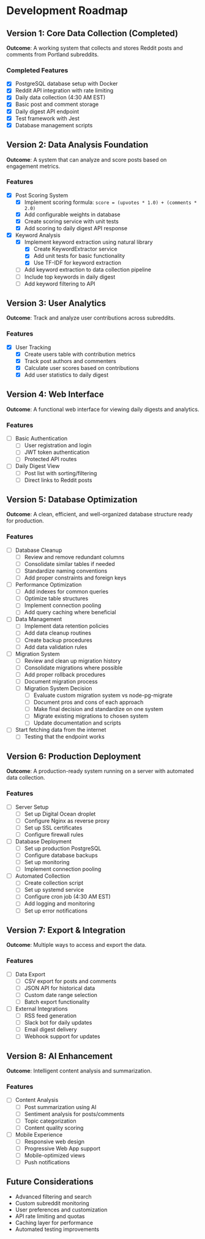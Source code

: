 # Development Roadmap

## Version 1: Core Data Collection (Completed)
**Outcome**: A working system that collects and stores Reddit posts and comments from Portland subreddits.

### Completed Features
- [x] PostgreSQL database setup with Docker
- [x] Reddit API integration with rate limiting
- [x] Daily data collection (4:30 AM EST)
- [x] Basic post and comment storage
- [x] Daily digest API endpoint
- [x] Test framework with Jest
- [x] Database management scripts

## Version 2: Data Analysis Foundation
**Outcome**: A system that can analyze and score posts based on engagement metrics.

### Features
- [x] Post Scoring System
  - [x] Implement scoring formula: `score = (upvotes * 1.0) + (comments * 2.0)`
  - [x] Add configurable weights in database
  - [x] Create scoring service with unit tests
  - [x] Add scoring to daily digest API response

- [x] Keyword Analysis
  - [x] Implement keyword extraction using natural library
    - [x] Create KeywordExtractor service
    - [x] Add unit tests for basic functionality
    - [x] Use TF-IDF for keyword extraction
  - [ ] Add keyword extraction to data collection pipeline
  - [ ] Include top keywords in daily digest
  - [ ] Add keyword filtering to API

## Version 3: User Analytics
**Outcome**: Track and analyze user contributions across subreddits.

### Features
- [x] User Tracking
  - [x] Create users table with contribution metrics
  - [x] Track post authors and commenters
  - [x] Calculate user scores based on contributions
  - [x] Add user statistics to daily digest

## Version 4: Web Interface
**Outcome**: A functional web interface for viewing daily digests and analytics.

### Features
- [ ] Basic Authentication
  - [ ] User registration and login
  - [ ] JWT token authentication
  - [ ] Protected API routes

- [ ] Daily Digest View
  - [ ] Post list with sorting/filtering
  - [ ] Direct links to Reddit posts

## Version 5: Database Optimization
**Outcome**: A clean, efficient, and well-organized database structure ready for production.

### Features
- [ ] Database Cleanup
  - [ ] Review and remove redundant columns
  - [ ] Consolidate similar tables if needed
  - [ ] Standardize naming conventions
  - [ ] Add proper constraints and foreign keys

- [ ] Performance Optimization
  - [ ] Add indexes for common queries
  - [ ] Optimize table structures
  - [ ] Implement connection pooling
  - [ ] Add query caching where beneficial

- [ ] Data Management
  - [ ] Implement data retention policies
  - [ ] Add data cleanup routines
  - [ ] Create backup procedures
  - [ ] Add data validation rules

- [ ] Migration System
  - [ ] Review and clean up migration history
  - [ ] Consolidate migrations where possible
  - [ ] Add proper rollback procedures
  - [ ] Document migration process
  - [ ] Migration System Decision
    - [ ] Evaluate custom migration system vs node-pg-migrate
    - [ ] Document pros and cons of each approach
    - [ ] Make final decision and standardize on one system
    - [ ] Migrate existing migrations to chosen system
    - [ ] Update documentation and scripts

- [ ] Start fetching data from the internet
  - [ ] Testing that the endpoint works

## Version 6: Production Deployment
**Outcome**: A production-ready system running on a server with automated data collection.

### Features
- [ ] Server Setup
  - [ ] Set up Digital Ocean droplet
  - [ ] Configure Nginx as reverse proxy
  - [ ] Set up SSL certificates
  - [ ] Configure firewall rules

- [ ] Database Deployment
  - [ ] Set up production PostgreSQL
  - [ ] Configure database backups
  - [ ] Set up monitoring
  - [ ] Implement connection pooling

- [ ] Automated Collection
  - [ ] Create collection script
  - [ ] Set up systemd service
  - [ ] Configure cron job (4:30 AM EST)
  - [ ] Add logging and monitoring
  - [ ] Set up error notifications

## Version 7: Export & Integration
**Outcome**: Multiple ways to access and export the data.

### Features
- [ ] Data Export
  - [ ] CSV export for posts and comments
  - [ ] JSON API for historical data
  - [ ] Custom date range selection
  - [ ] Batch export functionality

- [ ] External Integrations
  - [ ] RSS feed generation
  - [ ] Slack bot for daily updates
  - [ ] Email digest delivery
  - [ ] Webhook support for updates

## Version 8: AI Enhancement
**Outcome**: Intelligent content analysis and summarization.

### Features
- [ ] Content Analysis
  - [ ] Post summarization using AI
  - [ ] Sentiment analysis for posts/comments
  - [ ] Topic categorization
  - [ ] Content quality scoring

- [ ] Mobile Experience
  - [ ] Responsive web design
  - [ ] Progressive Web App support
  - [ ] Mobile-optimized views
  - [ ] Push notifications

## Future Considerations
- Advanced filtering and search
- Custom subreddit monitoring
- User preferences and customization
- API rate limiting and quotas
- Caching layer for performance
- Automated testing improvements 